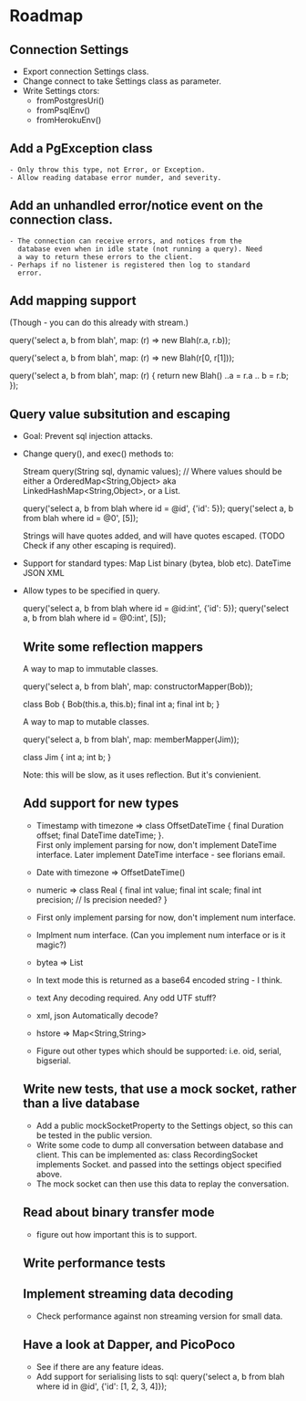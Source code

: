 # Roadmap

## Connection Settings
   - Export connection Settings class.
   - Change connect to take Settings class as parameter.
   - Write Settings ctors:
      - fromPostgresUri()
      - fromPsqlEnv()
      - fromHerokuEnv()

## Add a PgException class
    - Only throw this type, not Error, or Exception.
    - Allow reading database error numder, and severity.

## Add an unhandled error/notice event on the connection class.
    - The connection can receive errors, and notices from the 
      database even when in idle state (not running a query). Need
      a way to return these errors to the client.
    - Perhaps if no listener is registered then log to standard
      error.

## Add mapping support  
  (Though - you can do this already with stream.)

  query('select a, b from blah', map: (r) => new Blah(r.a, r.b));

  query('select a, b from blah', map: (r) => new Blah(r[0, r[1]));

  query('select a, b from blah', map: (r) {
    return new Blah()
                    ..a = r.a
                    .. b = r.b;
  });



## Query value subsitution and escaping
  - Goal: Prevent sql injection attacks.
  - Change query(), and exec() methods to:
     
     Stream query(String sql, dynamic values);
     // Where values should be either a OrderedMap<String,Object> aka LinkedHashMap<String,Object>,
        or a List<Object>.

     query('select a, b from blah where id = @id', {'id': 5});
     query('select a, b from blah where id = @0', [5]);

     Strings will have quotes added, and will have quotes escaped. (TODO Check if any other escaping is required).

  -  Support for standard types:
     Map
     List<int> binary (bytea, blob etc).
     DateTime
     JSON
     XML 

  - Allow types to be specified in query.

    query('select a, b from blah where id = @id:int', {'id': 5});
    query('select a, b from blah where id = @0:int', [5]);


## Write some reflection mappers

  A way to map to immutable classes.

  query('select a, b from blah', map: constructorMapper(Bob));

  class Bob {
    Bob(this.a, this.b);
    final int a;
    final int b;
  }


  A way to map to mutable classes.

  query('select a, b from blah', map: memberMapper(Jim));

  class Jim {
    int a;
    int b;
  }

  Note: this will be slow, as it uses reflection. But it's convienient.



## Add support for new types

  - Timestamp with timezone => class OffsetDateTime { final Duration offset; final DateTime dateTime; }.    
    First only implement parsing for now, don't implement DateTime interface.
    Later implement DateTime interface - see florians email.

  - Date with timezone => OffsetDateTime()

  - numeric => class Real { final int value; final int scale; final int precision; // Is precision needed? }
  - First only implement parsing for now, don't implement num interface.
  - Implment num interface. (Can you implement num interface or is it magic?)

  - bytea => List<int>
  - In text mode this is returned as a base64 encoded string - I think.

  - text Any decoding required. Any odd UTF stuff?

  - xml, json Automatically decode?

  - hstore => Map<String,String>

  - Figure out other types which should be supported:
    i.e. oid, serial, bigserial.


## Write new tests, that use a mock socket, rather than a live database
  - Add a public mockSocketProperty to the Settings object, so this can be tested
    in the public version.
  - Write some code to dump all conversation between database and client. This
    can be implemented as: class RecordingSocket implements Socket. and passed
    into the settings object specified above.
  - The mock socket can then use this data to replay the conversation.


## Read about binary transfer mode
  - figure out how important this is to support.


## Write performance tests


## Implement streaming data decoding
   - Check performance against non streaming version for small data.


## Have a look at Dapper, and PicoPoco
   - See if there are any feature ideas.
   - Add support for serialising lists to sql:
    query('select a, b from blah where id in @id', {'id': [1, 2, 3, 4]});

